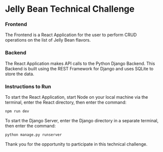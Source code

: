 # Jelly Bean Technical Challenge

### Frontend
The Frontend is a React Application for the user to perform CRUD operations on the list of Jelly Bean flavors.

### Backend
The React Application makes API calls to the Python Django Backend. This Backend is built using the REST Framework for Django and uses SQLite to store the data.

### Instructions to Run
To start the React Application, start Node on your local machine via the terminal, enter the React directory, then enter the command: 
```bash
npm run dev
```

To start the Django Server, enter the Django directory in a separate terminal, then enter the command:
```bash
python manage.py runserver
```

Thank you for the opportunity to participate in this technical challenge.
